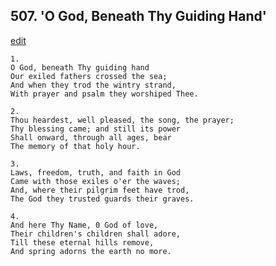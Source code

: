 
## 507.  'O God, Beneath Thy Guiding Hand'
[edit](https://docs.google.com/document/d/1pszED3xwkeca17NrbxZM%2DkuWum9OqC8N/edit?mode=html)



    1.
    O God, beneath Thy guiding hand 
    Our exiled fathers crossed the sea; 
    And when they trod the wintry strand, 
    With prayer and psalm they worshiped Thee. 

    2.
    Thou heardest, well pleased, the song, the prayer; 
    Thy blessing came; and still its power 
    Shall onward, through all ages, bear 
    The memory of that holy hour. 

    3.
    Laws, freedom, truth, and faith in God 
    Came with those exiles o'er the waves; 
    And, where their pilgrim feet have trod, 
    The God they trusted guards their graves. 

    4.
    And here Thy Name, 0 God of love, 
    Their children's children shall adore, 
    Till these eternal hills remove, 
    And spring adorns the earth no more.

